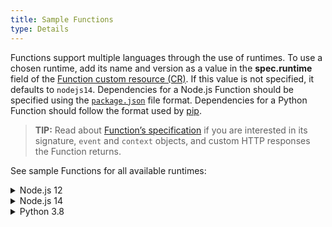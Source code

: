 ```yaml
---
title: Sample Functions
type: Details
---
```


Functions support multiple languages through the use of runtimes. To use a chosen runtime, add its name and version as a value in the **spec.runtime** field of the [Function custom resource (CR)](#custom-resource-function). If this value is not specified, it defaults to `nodejs14`. Dependencies for a Node.js Function should be specified using the [`package.json`](https://docs.npmjs.com/creating-a-package-json-file) file format. Dependencies for a Python Function should follow the format used by [pip](https://packaging.python.org/key_projects/#pip).

> **TIP:** Read about [Function’s specification](#details-function-s-specification) if you are interested in its signature, `event` and `context` objects, and custom HTTP responses the Function returns.

See sample Functions for all available runtimes:

<div tabs name="available-runtimes" group="available-runtimes">
  <details>
  <summary label="nodejs12">
  Node.js 12
  </summary>

```yaml
cat <<EOF | kubectl apply -f -
apiVersion: serverless.kyma-project.io/v1alpha1
kind: Function
metadata:
  name: test-function-nodejs12
spec:
  runtime: nodejs12
  source: |
    const fetch = require("node-fetch");

    module.exports = {
      main: function (event, context) {
        return fetch("https://swapi.dev/api/people/1").then(res => res.json())
      }
    }
  deps: |
    {
      "name": "test-function-nodejs12",
      "version": "1.0.0",
      "dependencies": {
        "node-fetch": "^2.6.0"
      }
    }
EOF
```

  </details>
  <details>
  <summary label="nodejs14">
  Node.js 14
  </summary>

```yaml
cat <<EOF | kubectl apply -f -
apiVersion: serverless.kyma-project.io/v1alpha1
kind: Function
metadata:
  name: test-function-nodejs14
spec:
  runtime: nodejs14
  source: |
    const _ = require('lodash')

    module.exports = {
      main: function(event, context) {
        return _.kebabCase('Hello World from Node.js 14 Function');
      }
    }
  deps: |
    {
      "name": "test-function-nodejs14",
      "version": "1.0.0",
      "dependencies": {
        "lodash":"^4.17.20"
      }
    }
EOF
```

  </details>
  <details>
  <summary label="python38">
  Python 3.8
  </summary>

```yaml
cat <<EOF | kubectl apply -f -
apiVersion: serverless.kyma-project.io/v1alpha1
kind: Function
metadata:
  name: test-function-python38
spec:
  runtime: python38
  source: |
    import requests

    def main(event, context):
        r = requests.get('https://swapi.dev/api/people/13')
        return r.json()
  deps: |
    requests==2.24.0
EOF
```

</details>
</div>
